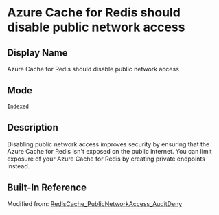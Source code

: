 # Azure Cache for Redis should disable public network access

## Display Name

Azure Cache for Redis should disable public network access

## Mode

`Indexed`

## Description

Disabling public network access improves security by ensuring that the Azure Cache for Redis isn't exposed on the public internet. You can limit exposure of your Azure Cache for Redis by creating private endpoints instead.

## Built-In Reference

Modified from: [RedisCache_PublicNetworkAccess_AuditDeny](https://github.com/Azure/azure-policy/blob/master/built-in-policies/policyDefinitions/Cache/RedisCache_PublicNetworkAccess_AuditDeny.json)
